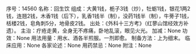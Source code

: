 序号：14560
名称：回生饮
组成：大黄1钱，栀子3钱（炒），牡蛎1钱，银花1两2钱，连翘2钱，木香1钱（后下），乳香1钱半（制），没药1钱半（制），牛蒡子1钱，栝楼2钱，皂角刺5分，地骨皮2钱。
出处：《外科十三方考》（红蓼山馆经效方补遗）。
主治：疔疮走黄，全身无不疼痛，卧地乱滚，眼见火光。
加减：None
功效：None
用法用量：用水、酒各半煎服。一剂即愈。
制备方法：上为细末。
临床应用：None
各家论述：None
用药禁忌：None
附注：None
